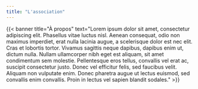 ```yaml
---
title: "L'association"
---
```


{{< banner title="À propos" text="Lorem ipsum dolor sit amet, consectetur adipiscing elit. Phasellus vitae luctus nisl. Aenean consequat, odio non maximus imperdiet, erat nulla lacinia augue, a scelerisque dolor est nec elit. Cras et lobortis tortor. Vivamus sagittis neque dapibus, dapibus enim ut, dictum nulla. Nullam ullamcorper nibh eget est aliquam, sit amet condimentum sem molestie. Pellentesque eros tellus, convallis vel erat ac, suscipit consectetur justo. Donec vel efficitur felis, sed faucibus velit. Aliquam non vulputate enim. Donec pharetra augue ut lectus euismod, sed convallis enim convallis. Proin in lectus vel sapien blandit sodales." >}}